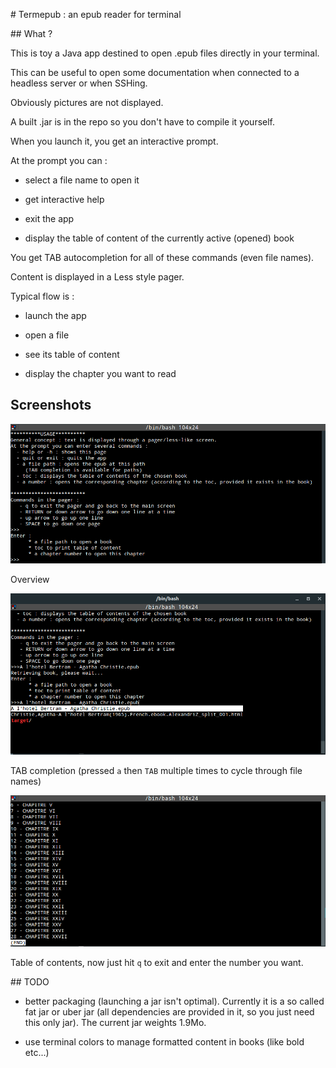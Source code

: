 # Termepub : an epub reader for terminal

## What ?

This is toy a Java app destined to open .epub files directly in your terminal.

This can be useful to open some documentation when connected to a headless server or when SSHing.

Obviously pictures are not displayed.

A built .jar is in the repo so you don't have to compile it yourself.

When you launch it, you get an interactive prompt.

At the prompt you can :

* select a file name to open it

* get interactive help

* exit the app

* display the table of content of the currently active (opened) book

You get TAB autocompletion for all of these commands (even file names).

Content is displayed in a Less style pager.

Typical flow is :

* launch the app

* open a file

* see its table of content

* display the chapter you want to read

## Screenshots

![Overview](overview.png)

Overview

![Completion](file_completion.png)

TAB completion (pressed `a` then `TAB` multiple times to cycle through file names)

![toc](toc.png)

Table of contents, now just hit `q` to exit and enter the number you want.

## TODO

* better packaging (launching a jar isn't optimal). Currently it is a so called fat jar or uber jar (all dependencies are provided in it, so you just need this only jar). The current jar weights 1.9Mo.

* use terminal colors to manage formatted content in books (like bold etc...)
